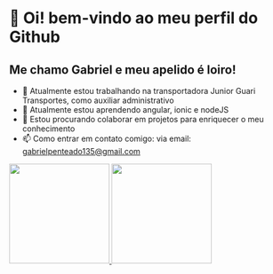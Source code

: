 # 👋 Oi! bem-vindo ao meu perfil do Github
## Me chamo Gabriel e meu apelido é loiro!

- 🔭 Atualmente estou trabalhando na transportadora Junior Guari Transportes, como auxiliar administrativo
- 🌱 Atualmente estou aprendendo angular, ionic e nodeJS
- 👯 Estou procurando colaborar em projetos para enriquecer o meu conhecimento
- 📫 Como entrar em contato comigo: via email: gabrielpenteado135@gmail.com


<div>
<a href="https://github.com/loireta">
<img loading="lazy" height="180em" src="https://github-readme-stats.vercel.app/api/top-langs/?username=loireta&layout=compact&langs_count=7&theme=dracula"/>
<img loading="lazy" height="180em" src="https://github-readme-stats.vercel.app/api?username=loireta&show_icons=true&theme=dracula&include_all_commits=true&count_private=true"/>
</div>

<!--
**loireta/loireta** is a ✨ _special_ ✨ repository because its `README.md` (this file) appears on your GitHub profile.

Here are some ideas to get you started:

- 🔭 I’m currently working on ...
- 🌱 I’m currently learning ...
- 👯 I’m looking to collaborate on ...
- 🤔 I’m looking for help with ...
- 💬 Ask me about ...
- 📫 How to reach me: ...
- 😄 Pronouns: ...
- ⚡ Fun fact: ...
-->
